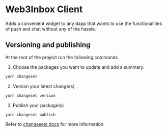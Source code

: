 # Web3Inbox Client

Adds a convenient widget to any dapp that wants to use the functionalities of push and chat without
any of the hassle.

## Versioning and publishing

At the root of the project run the following commands

1. Choose the packages you want to update and add a summary.

```sh
yarn changeset
```

2. Version your latest change(s)

```sh
yarn changeset version
```

3. Publish your package(s)

```sh
yarn changeset publish
```

Refer to [changesets docs](https://github.com/changesets/changesets/tree/main#documentation) for more information.

```
